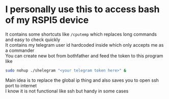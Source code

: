 # I personally use this to access bash of my RSPI5 device <br/>
It contains some shortcuts like `/cputemp` which replaces long commands and easy to check quickly <br/>
It contains my telegram user id hardcoded inside which only accepts me as a commander<br/>
You can create new bot from bothfather and feed the token to this program like <br/>

```sh
sudo nohup ./shelegram "<your telegram token here>" &
```

Main idea is to replace the global ip thing and also saves you to open ssh port to internet <br/>
I know it is not functional like ssh but handy in some cases
